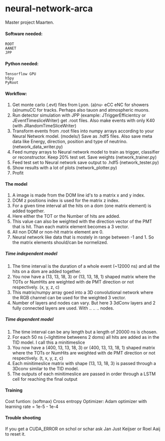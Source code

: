# neural-network-arca
Master project Maarten. 

#### Software needed:
    ROOT
    AANET
    JPP

#### Python needed:
    Tensorflow GPU
    h5py
    PyRoot
   
#### Workflow: 
1. Get monte carlo (.evt) files from Lyon. (a)nu- eCC eNC for showers (a)numuCC for tracks. Perhaps also tauon and atmospheric muons.
2. Run detector simulation with JPP (example: JTriggerEfficientcy or JEventTimesliceWriter) get .root files. Also make events with only K40 (with JRandomTimeSliceWriter)
3. Transform events from .root files into numpy arrays according to your Neural Network model. (models/) Save as .hdf5 files. Also save meta data like Energy, direction, position and type of neutrino. (network_data_writer.py)
4. Feed numpy arrays to Neural network model to train as trigger, classifier or reconstructor. Keep 20% test set. Save weights (network_trainer.py)
5. Feed test set to Neural network save output to .hdf5  (network_tester.py)
6. Show results with a lot of plots (network_plotter.py)
7. Profit

#### The model
1. A image is made from the DOM line id's to a matrix x and y index. 
2. DOM z positions index is used for the matrix z index.
3. For a given time interval all the hits on a dom (one matrix element) is added together.
4. Here either the TOT or the Number of hits are added.
5. This value can also be weighted with the direction vector of the PMT that is hit. Than each matrix element becomes a 3 vector.
6. All non DOM or non-hit matrix element are 0.
7. Neural network like data that is mostely in range between -1 and 1. So the matrix elements should/can be normelized.
##### Time independent model
1. The time interval is the duration of a whole event (~12000 ns) and all the hits on a dom are added together.
2. You now have a (13, 13, 18, 3) or (13, 13, 18, 1) shaped matrix where the TOTs or NumHits are weighted with de PMT direction or not respectively. (x, y, z, c)
3. This matrix/numpy array goed into a 3D convolutional network where the RGB channel can be used for the weighted 3 vector.
4. Number of layers and nodes can vary. But here 3 3dConv layers and 2 fully connected layers are used. With .. .. .. nodes.
##### Time dependent model
1. The time interval can be any length but a length of 20000 ns is chosen.
2. For each 50 ns (~lighttime betweens 2 doms) all hits are added as in the TID model. I call this a minitimeslice
3. You now have a (400, 13, 13, 18, 3) or (400, 13, 13, 18, 1) shaped matrix where the TOTs or NumHits are weighted with de PMT direction or not respectively. (t, x, y, z, c)
4. Each minitimeslice matrix with shape (13, 13, 18, 3) is passed through a 3Dconv similar to the TID model.
5. The outputs of each minitimeslice are passed in order through a LSTM cell for reaching the final output
#### Training
Cost funtion:   (softmax) Cross entropy
Optimizer:      Adam optimizer with learning rate = 1e-5 - 1e-4

#### Trouble shooting
If you get a CUDA_ERROR on schol or schar ask Jan Just Keijser or Roel Aaij to reset it.
